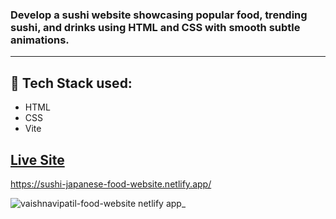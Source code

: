 ### Develop a sushi website showcasing popular food, trending sushi, and drinks using HTML and CSS with smooth subtle animations.
- - - -
## :rocket: Tech Stack used: 
- HTML
- CSS
- Vite 


## [Live Site](https://sushi-japanese-food-website.netlify.app/)
https://sushi-japanese-food-website.netlify.app/
 
 ![vaishnavipatil-food-website netlify app_](https://github.com/PatilVaishnavii/Project/assets/129088625/3f770213-1e15-4c75-a602-89e8fd4cf1c9)

